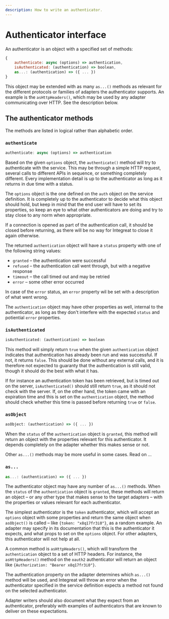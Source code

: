 ```yaml
---
description: How to write an authenticator.
---
```


# Authenticator interface

An authenticator is an object with a specified set of methods:

```javascript
{
    authenticate: async (options) => authentication,
    isAuthenticated: (authentication) => boolean,
    as...: (authentication) => ({ ... })
}
```

This object may be extended with as many `as...()` methods as relevant for the different protocols or families of adapters the authenticator supports. An example is the `asHttpHeaders()`, which may be used by any adapter communicating over HTTP. See the description below.

## The authenticator methods

The methods are listed in logical rather than alphabetic order.

### `authenticate`

```javascript
authenticate: async (options) => authentication
```

Based on the given `options` object, the `authenticate()` method will try to authenticate with the service. This may be through a simple HTTP request, several calls to different APIs in sequence, or something completely different. Every implementation detail is up to the authenticator as long as it returns in due time with a status.

The `options` object is the one defined on the `auth` object on the service definition. It is completely up to the authenticator to decide what this object should hold, but keep in mind that the end user will have to set its properties, so keep an eye to what other authenticators are doing and try to stay close to any norm when appropriate.

If a connection is opened as part of the authentication call, it should be closed before returning, as there will be no way for Integreat to close it again otherwise.

The returned `authentication` object will have a `status` property with one of the following string values:

* `granted` – the authentication were successful
* `refused` – the authentication call went through, but with a negative response
* `timeout` – the call timed out and may be retried
* `error` – some other error occurred

In case of the `error` status, an `error` property wil be set with a description of what went wrong.

The `authentication` object may have other properties as well, internal to the authenticator, as long as they don't interfere with the expected `status` and potiential `error` properties.

### `isAuthenticated`

```javascript
isAuthenticated: (authentication) => boolean
```

This method will simply return `true` when the given `authentication` object indicates that authentication has already been run and was successful. If not, it returns `false`. This should be done without any external calls, and it is therefore not expected to guaranty that the authentication is still valid, though it should do the best with what it has.

If for instance an authentication token has been retrieved, but is timed out on the server, `isAuthenticated()` should still return `true`, as it should not check with the server. If, on the other hand, the token came with an expiration time and this is set on the `authentication` object, the method should check whether this time is passed before returning `true` or `false`.

### `asObject`

```javascript
asObject: (authentication) => ({ ... })
```

When the `status` of the `authentication` object is `granted`, this method will return an object with the properties relevant for this authenticator. It depends completely on the adapter whether this makes sense or not.



Other `as...()` methods may be more useful in some cases. Read on …

### `as...`

```javascript
as...: (authentication) => ({ ... })
```

The authenticator object may have any number of `as...()` methods. When the `status` of the `authentication` object is `granted`, these methods will return an object – or any other type that makes sense to the target adapters – with the properties or values relevant for each authenticator.

The simplest authenticator is the `token` authenticator, which will accept an `options` object with some properties and return the same object when `asObject()` is called – like `{token: "x8q17fr3i0"}`, as a random example. An adapter may specify in its documentation that this is the authenticator it expects, and what props to set on the `options` object. For other adapters, this authenticator will not help at all.

A common method is `asHttpHeaders()`, which will transform the `authentication` object to a set of HTTP headers. For instance, the `asHttpHeaders()` method on the `oauth2` authenticator will return an object like `{Authorization: "Bearer x8q17fr3i0"}`.

The authentication property on the adapter determines which `as...()` method will be used, and Integreat will throw an error when the authenticator specified in the service definition expects a method not found on the selected authenticator.

Adapter writers should also document what they expect from an authenticator, preferably with examples of authenticators that are known to deliver on these expectations.

